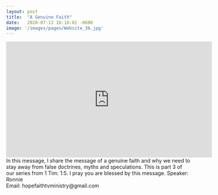 ```yaml
---
layout: post
title:  "A Genuine Faith"
date:   2020-07-12 16:16:01 -0600
image: '/images/pages/Website_36.jpg'
---
```

<iframe width="560" height="315" src="https://www.youtube.com/embed/jazM62Z5Egc" frameborder="0" allow="accelerometer; autoplay; encrypted-media; gyroscope; picture-in-picture" allowfullscreen></iframe>
In this message, I share the message of a genuine faith and why we need to stay away from false doctrines, myths and speculations. This is part 3 of our series from 1 Tim: 1:5. I pray you are blessed by this message.
Speaker: Ronnie <br>
Email: hopefaithtvministry@gmail.com 

